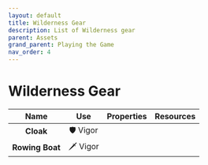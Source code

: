 ```yaml
---
layout: default
title: Wilderness Gear
description: List of Wilderness gear
parent: Assets
grand_parent: Playing the Game
nav_order: 4
---
```


# Wilderness Gear

|       Name        |   Use    | Properties | Resources |
|:-----------------:|:--------:|:----------:|:---------:|
|     **Cloak**     | 🛡 Vigor |            |           |
|  **Rowing Boat**  | 🗡 Vigor |            |           |
